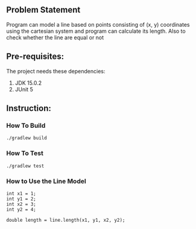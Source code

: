 ## Problem Statement

Program can model a line based on points consisting of (x, y) 
coordinates using the cartesian system and program can 
calculate its length. Also to check whether the line are equal or not

## Pre-requisites:
The project needs these dependencies:
1) JDK 15.0.2
2) JUnit 5

## Instruction:
### How To Build
```
./gradlew build
```

### How To Test
```
./gradlew test
```

### How to Use the Line Model
```
int x1 = 1;
int y1 = 2;
int x2 = 3;
int y2 = 4;

double length = line.length(x1, y1, x2, y2);
